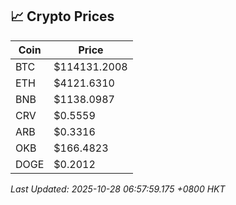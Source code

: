 ## 📈 Crypto Prices

| Coin | Price |
| ---- | ----- |
| BTC | $114131.2008 |
| ETH | $4121.6310 |
| BNB | $1138.0987 |
| CRV | $0.5559 |
| ARB | $0.3316 |
| OKB | $166.4823 |
| DOGE | $0.2012 |

_Last Updated: 2025-10-28 06:57:59.175 +0800 HKT_